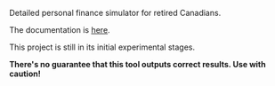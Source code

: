 Detailed personal finance simulator for retired Canadians.

The documentation is <a href="https://johanley.github.io/end-game/">here</a>.

This project is still in its initial experimental stages.

**There's no guarantee that this tool outputs correct results. Use with caution!** 
